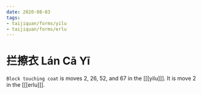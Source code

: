 ```yaml
---
date: 2020-08-03
tags:
- taijiquan/forms/yilu
- taijiquan/forms/erlu
---
```


# 拦擦衣 Lán Cā Yī

`Block touching coat` is moves 2, 26, 52, and 67 in the [[[yilu]]]. It is move 2 in the [[[erlu]]].
